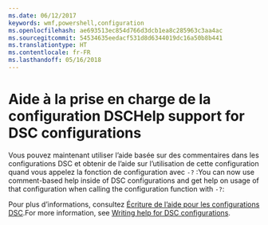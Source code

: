 ```yaml
---
ms.date: 06/12/2017
keywords: wmf,powershell,configuration
ms.openlocfilehash: ae693513ec854d766d3dcb1ea8c285963c3aa4ac
ms.sourcegitcommit: 54534635eedacf531d8d6344019dc16a50b8b441
ms.translationtype: HT
ms.contentlocale: fr-FR
ms.lasthandoff: 05/16/2018
---
```

# <a name="help-support-for-dsc-configurations"></a><span data-ttu-id="a4e27-102">Aide à la prise en charge de la configuration DSC</span><span class="sxs-lookup"><span data-stu-id="a4e27-102">Help support for DSC configurations</span></span>

<span data-ttu-id="a4e27-103">Vous pouvez maintenant utiliser l’aide basée sur des commentaires dans les configurations DSC et obtenir de l’aide sur l’utilisation de cette configuration quand vous appelez la fonction de configuration avec `-?` :</span><span class="sxs-lookup"><span data-stu-id="a4e27-103">You can now use comment-based help inside of DSC configurations and get help on usage of that configuration when calling the configuration function with `-?`:</span></span>

<span data-ttu-id="a4e27-104">Pour plus d’informations, consultez [Écriture de l’aide pour les configurations DSC](https://msdn.microsoft.com/powershell/dsc/confighelp).</span><span class="sxs-lookup"><span data-stu-id="a4e27-104">For more information, see [Writing help for DSC configurations](https://msdn.microsoft.com/powershell/dsc/confighelp).</span></span>
